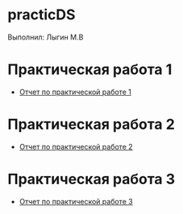 # practicDS
Выполнил: Лыгин М.В

# Практическая работа 1
- [Отчет по практической работе 1](/practice/pr1.pdf)

# Практическая работа 2
- [Отчет по практической работе 2](/practice/pr2.pdf)

# Практическая работа 3
- [Отчет по практической работе 3]()
